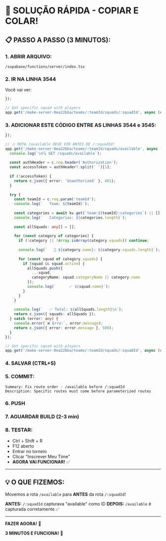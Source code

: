 # 🎯 SOLUÇÃO RÁPIDA - COPIAR E COLAR!

## 📋 PASSO A PASSO (3 MINUTOS):

### **1. ABRIR ARQUIVO:**
`/supabase/functions/server/index.tsx`

### **2. IR NA LINHA 3544**

Você vai ver:
```typescript
});

// Get specific squad with players
app.get('/make-server-0ea22bba/teams/:teamId/squads/:squadId', async (c) => {
```

### **3. ADICIONAR ESTE CÓDIGO ENTRE AS LINHAS 3544 e 3545:**

```typescript
});

// ⚠️ ROTA /available DEVE VIR ANTES DE /:squadId!
app.get('/make-server-0ea22bba/teams/:teamId/squads/available', async (c) => {
  console.log(`\n🔍 GET /squads/available`);
  
  const authHeader = c.req.header('Authorization');
  const accessToken = authHeader?.split(' ')[1];
  
  if (!accessToken) {
    return c.json({ error: 'Unauthorized' }, 401);
  }
  
  try {
    const teamId = c.req.param('teamId');
    console.log(`   Team: ${teamId}`);
    
    const categories = await kv.get(`team:${teamId}:categories`) || [];
    console.log(`   Categorias: ${categories.length}`);
    
    const allSquads: any[] = [];
    
    for (const category of categories) {
      if (!category || !Array.isArray(category.squads)) continue;
      
      console.log(`   📁 ${category.name}: ${category.squads.length}`);
      
      for (const squad of category.squads) {
        if (squad && squad.active) {
          allSquads.push({
            ...squad,
            categoryName: squad.categoryName || category.name
          });
          console.log(`      ✅ ${squad.name}`);
        }
      }
    }
    
    console.log(`   ✅ Total: ${allSquads.length}\n`);
    return c.json({ squads: allSquads });
  } catch (error: any) {
    console.error(`❌ Erro:`, error.message);
    return c.json({ error: error.message }, 500);
  }
});

// Get specific squad with players
app.get('/make-server-0ea22bba/teams/:teamId/squads/:squadId', async (c) => {
```

### **4. SALVAR (CTRL+S)**

### **5. COMMIT:**
```
Summary: Fix route order - /available before /:squadId
Description: Specific routes must come before parameterized routes
```

### **6. PUSH**

### **7. AGUARDAR BUILD (2-3 min)**

### **8. TESTAR:**
- Ctrl + Shift + R
- F12 aberto
- Entrar no torneio
- Clicar "Inscrever Meu Time"
- **AGORA VAI FUNCIONAR!** ✅

---

## 💡 O QUE FIZEMOS:

Movemos a rota `/available` para **ANTES** da rota `/:squadId`!

**ANTES:** `/:squadId` capturava "available" como ID
**DEPOIS:** `/available` é capturada corretamente ✅

---

**FAZER AGORA!** 🚀

**3 MINUTOS E FUNCIONA!** 💯

